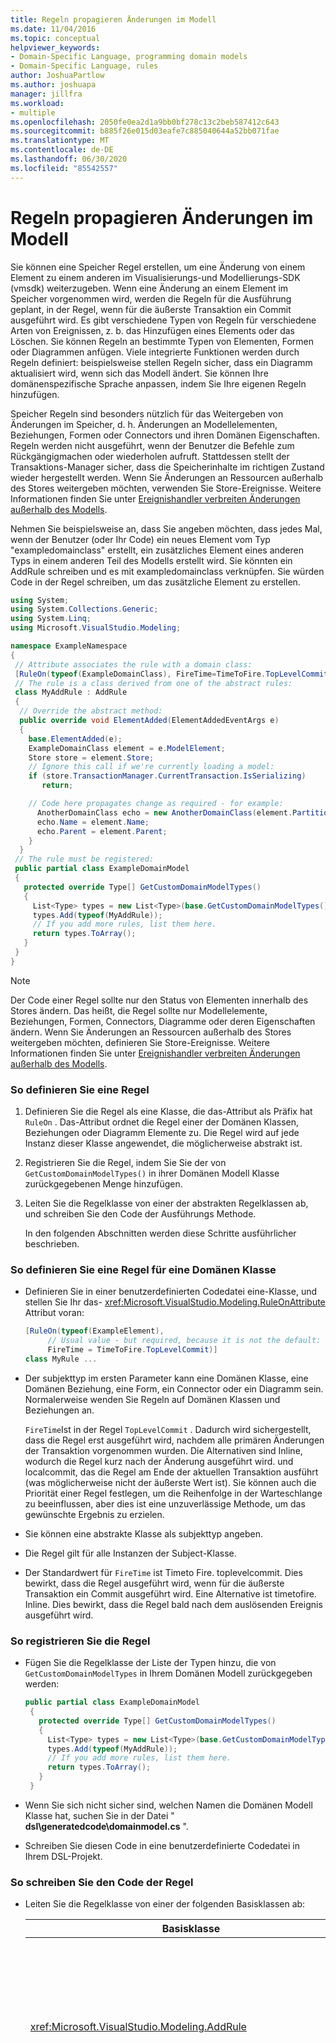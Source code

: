 ```yaml
---
title: Regeln propagieren Änderungen im Modell
ms.date: 11/04/2016
ms.topic: conceptual
helpviewer_keywords:
- Domain-Specific Language, programming domain models
- Domain-Specific Language, rules
author: JoshuaPartlow
ms.author: joshuapa
manager: jillfra
ms.workload:
- multiple
ms.openlocfilehash: 2050fe0ea2d1a9bb0bf278c13c2beb587412c643
ms.sourcegitcommit: b885f26e015d03eafe7c885040644a52bb071fae
ms.translationtype: MT
ms.contentlocale: de-DE
ms.lasthandoff: 06/30/2020
ms.locfileid: "85542557"
---
```

# <a name="rules-propagate-changes-within-the-model"></a>Regeln propagieren Änderungen im Modell
Sie können eine Speicher Regel erstellen, um eine Änderung von einem Element zu einem anderen im Visualisierungs-und Modellierungs-SDK (vmsdk) weiterzugeben. Wenn eine Änderung an einem Element im Speicher vorgenommen wird, werden die Regeln für die Ausführung geplant, in der Regel, wenn für die äußerste Transaktion ein Commit ausgeführt wird. Es gibt verschiedene Typen von Regeln für verschiedene Arten von Ereignissen, z. b. das Hinzufügen eines Elements oder das Löschen. Sie können Regeln an bestimmte Typen von Elementen, Formen oder Diagrammen anfügen. Viele integrierte Funktionen werden durch Regeln definiert: beispielsweise stellen Regeln sicher, dass ein Diagramm aktualisiert wird, wenn sich das Modell ändert. Sie können Ihre domänenspezifische Sprache anpassen, indem Sie Ihre eigenen Regeln hinzufügen.

 Speicher Regeln sind besonders nützlich für das Weitergeben von Änderungen im Speicher, d. h. Änderungen an Modellelementen, Beziehungen, Formen oder Connectors und ihren Domänen Eigenschaften. Regeln werden nicht ausgeführt, wenn der Benutzer die Befehle zum Rückgängigmachen oder wiederholen aufruft. Stattdessen stellt der Transaktions-Manager sicher, dass die Speicherinhalte im richtigen Zustand wieder hergestellt werden. Wenn Sie Änderungen an Ressourcen außerhalb des Stores weitergeben möchten, verwenden Sie Store-Ereignisse. Weitere Informationen finden Sie unter [Ereignishandler verbreiten Änderungen außerhalb des Modells](../modeling/event-handlers-propagate-changes-outside-the-model.md).

 Nehmen Sie beispielsweise an, dass Sie angeben möchten, dass jedes Mal, wenn der Benutzer (oder Ihr Code) ein neues Element vom Typ "exampledomainclass" erstellt, ein zusätzliches Element eines anderen Typs in einem anderen Teil des Modells erstellt wird. Sie könnten ein AddRule schreiben und es mit exampledomainclass verknüpfen. Sie würden Code in der Regel schreiben, um das zusätzliche Element zu erstellen.

```csharp
using System;
using System.Collections.Generic;
using System.Linq;
using Microsoft.VisualStudio.Modeling;

namespace ExampleNamespace
{
 // Attribute associates the rule with a domain class:
 [RuleOn(typeof(ExampleDomainClass), FireTime=TimeToFire.TopLevelCommit)]
 // The rule is a class derived from one of the abstract rules:
 class MyAddRule : AddRule
 {
  // Override the abstract method:
  public override void ElementAdded(ElementAddedEventArgs e)
  {
    base.ElementAdded(e);
    ExampleDomainClass element = e.ModelElement;
    Store store = element.Store;
    // Ignore this call if we're currently loading a model:
    if (store.TransactionManager.CurrentTransaction.IsSerializing)
       return;

    // Code here propagates change as required - for example:
      AnotherDomainClass echo = new AnotherDomainClass(element.Partition);
      echo.Name = element.Name;
      echo.Parent = element.Parent;
    }
  }
 // The rule must be registered:
 public partial class ExampleDomainModel
 {
   protected override Type[] GetCustomDomainModelTypes()
   {
     List<Type> types = new List<Type>(base.GetCustomDomainModelTypes());
     types.Add(typeof(MyAddRule));
     // If you add more rules, list them here.
     return types.ToArray();
   }
 }
}
```

> [!NOTE]
> Der Code einer Regel sollte nur den Status von Elementen innerhalb des Stores ändern. Das heißt, die Regel sollte nur Modellelemente, Beziehungen, Formen, Connectors, Diagramme oder deren Eigenschaften ändern. Wenn Sie Änderungen an Ressourcen außerhalb des Stores weitergeben möchten, definieren Sie Store-Ereignisse. Weitere Informationen finden Sie unter [Ereignishandler verbreiten Änderungen außerhalb des Modells](../modeling/event-handlers-propagate-changes-outside-the-model.md).

### <a name="to-define-a-rule"></a>So definieren Sie eine Regel

1. Definieren Sie die Regel als eine Klasse, die das-Attribut als Präfix hat `RuleOn` . Das-Attribut ordnet die Regel einer der Domänen Klassen, Beziehungen oder Diagramm Elemente zu. Die Regel wird auf jede Instanz dieser Klasse angewendet, die möglicherweise abstrakt ist.

2. Registrieren Sie die Regel, indem Sie Sie der von `GetCustomDomainModelTypes()` in ihrer Domänen Modell Klasse zurückgegebenen Menge hinzufügen.

3. Leiten Sie die Regelklasse von einer der abstrakten Regelklassen ab, und schreiben Sie den Code der Ausführungs Methode.

   In den folgenden Abschnitten werden diese Schritte ausführlicher beschrieben.

### <a name="to-define-a-rule-on-a-domain-class"></a>So definieren Sie eine Regel für eine Domänen Klasse

- Definieren Sie in einer benutzerdefinierten Codedatei eine-Klasse, und stellen Sie Ihr das- <xref:Microsoft.VisualStudio.Modeling.RuleOnAttribute> Attribut voran:

    ```csharp
    [RuleOn(typeof(ExampleElement),
         // Usual value - but required, because it is not the default:
         FireTime = TimeToFire.TopLevelCommit)]
    class MyRule ...

    ```

- Der subjekttyp im ersten Parameter kann eine Domänen Klasse, eine Domänen Beziehung, eine Form, ein Connector oder ein Diagramm sein. Normalerweise wenden Sie Regeln auf Domänen Klassen und Beziehungen an.

     `FireTime`Ist in der Regel `TopLevelCommit` . Dadurch wird sichergestellt, dass die Regel erst ausgeführt wird, nachdem alle primären Änderungen der Transaktion vorgenommen wurden. Die Alternativen sind Inline, wodurch die Regel kurz nach der Änderung ausgeführt wird. und localcommit, das die Regel am Ende der aktuellen Transaktion ausführt (was möglicherweise nicht der äußerste Wert ist). Sie können auch die Priorität einer Regel festlegen, um die Reihenfolge in der Warteschlange zu beeinflussen, aber dies ist eine unzuverlässige Methode, um das gewünschte Ergebnis zu erzielen.

- Sie können eine abstrakte Klasse als subjekttyp angeben.

- Die Regel gilt für alle Instanzen der Subject-Klasse.

- Der Standardwert für `FireTime` ist Timeto Fire. toplevelcommit. Dies bewirkt, dass die Regel ausgeführt wird, wenn für die äußerste Transaktion ein Commit ausgeführt wird. Eine Alternative ist timetofire. Inline. Dies bewirkt, dass die Regel bald nach dem auslösenden Ereignis ausgeführt wird.

### <a name="to-register-the-rule"></a>So registrieren Sie die Regel

- Fügen Sie die Regelklasse der Liste der Typen hinzu, die von `GetCustomDomainModelTypes` in Ihrem Domänen Modell zurückgegeben werden:

    ```csharp
    public partial class ExampleDomainModel
     {
       protected override Type[] GetCustomDomainModelTypes()
       {
         List<Type> types = new List<Type>(base.GetCustomDomainModelTypes());
         types.Add(typeof(MyAddRule));
         // If you add more rules, list them here.
         return types.ToArray();
       }
     }

    ```

- Wenn Sie sich nicht sicher sind, welchen Namen die Domänen Modell Klasse hat, suchen Sie in der Datei " **dsl\generatedcode\domainmodel.cs** ".

- Schreiben Sie diesen Code in eine benutzerdefinierte Codedatei in Ihrem DSL-Projekt.

### <a name="to-write-the-code-of-the-rule"></a>So schreiben Sie den Code der Regel

- Leiten Sie die Regelklasse von einer der folgenden Basisklassen ab:

  | Basisklasse | Trigger |
  |-|-|
  | <xref:Microsoft.VisualStudio.Modeling.AddRule> | Ein Element, ein Link oder eine Form wird hinzugefügt.<br /><br /> Verwenden Sie diese Informationen, um neue Beziehungen zusätzlich zu neuen Elementen zu erkennen. |
  | <xref:Microsoft.VisualStudio.Modeling.ChangeRule> | Ein Domänen Eigenschafts Wert wurde geändert. Das Method-Argument stellt die alten und neuen Werte bereit.<br /><br /> Bei Formen wird diese Regel ausgelöst, wenn die integrierte `AbsoluteBounds` Eigenschaft geändert wird, wenn die Form verschoben wird.<br /><br /> In vielen Fällen ist es bequemer, `OnValueChanged` oder `OnValueChanging` im Eigenschaften Handler zu überschreiben. Diese Methoden werden unmittelbar vor und nach der Änderung aufgerufen. Im Gegensatz dazu wird die Regel am Ende der Transaktion ausgeführt. Weitere Informationen finden Sie unter [Domänen Eigenschafts Wert-Änderungs Handler](../modeling/domain-property-value-change-handlers.md). **Hinweis:**  Diese Regel wird nicht ausgelöst, wenn ein Link erstellt oder gelöscht wird. Schreiben Sie stattdessen einen `AddRule` und einen `DeleteRule` für die Domänen Beziehung. |
  | <xref:Microsoft.VisualStudio.Modeling.DeletingRule> | Wird ausgelöst, wenn ein Element oder Link im Begriff ist, gelöscht zu werden. Die Eigenschaft "ModelElement. islösch" ist bis zum Ende der Transaktion "true". |
  | <xref:Microsoft.VisualStudio.Modeling.DeleteRule> | Wird ausgeführt, wenn ein Element oder ein Link gelöscht wurde. Die Regel wird ausgeführt, nachdem alle anderen Regeln ausgeführt wurden, einschließlich Delta ingrules. ModelElement. IsDeleted ist false, und ModelElement. IsDeleted ist "true". Damit eine nachfolgende Rückgängig-Aktion zulässig ist, wird das Element nicht tatsächlich aus dem Arbeitsspeicher entfernt, sondern aus "Store. Element Directory" entfernt. |
  | <xref:Microsoft.VisualStudio.Modeling.MoveRule> | Ein Element wird von einer Speicher Partition in eine andere verschoben.<br /><br /> (Beachten Sie, dass dies nicht mit der grafischen Position einer Form verknüpft ist.) |
  | <xref:Microsoft.VisualStudio.Modeling.RolePlayerChangeRule> | Diese Regel gilt nur für Domänen Beziehungen. Sie wird ausgelöst, wenn Sie ein Modellelement explizit an beide Enden eines Links zuweisen. |
  | <xref:Microsoft.VisualStudio.Modeling.RolePlayerPositionChangeRule> | Wird ausgelöst, wenn die Reihenfolge von Verknüpfungen zu oder von einem Element mithilfe der Methoden "muvebefore" oder "muvedeindex" in einem Link geändert wird. |
  | <xref:Microsoft.VisualStudio.Modeling.TransactionBeginningRule> | Wird ausgeführt, wenn eine Transaktion erstellt wird. |
  | <xref:Microsoft.VisualStudio.Modeling.TransactionCommittingRule> | Wird ausgeführt, wenn ein Commit für die Transaktion ausgeführt wird. |
  | <xref:Microsoft.VisualStudio.Modeling.TransactionRollingBackRule> | Wird ausgeführt, wenn ein Rollback für die Transaktion ausgeführt wird. |

- Jede Klasse verfügt über eine Methode, die Sie überschreiben. Geben `override` Sie Ihre Klasse ein, um Sie zu ermitteln. Der-Parameter dieser Methode identifiziert das Element, das geändert wird.

  Beachten Sie die folgenden Punkte zu Regeln:

1. Der Satz von Änderungen in einer Transaktion löst möglicherweise viele Regeln aus. Normalerweise werden die Regeln ausgeführt, wenn für die äußerste Transaktion ein Commit ausgeführt wird. Sie werden in einer nicht angegebenen Reihenfolge ausgeführt.

2. Eine Regel wird immer innerhalb einer Transaktion ausgeführt. Daher ist es nicht erforderlich, eine neue Transaktion zu erstellen, um Änderungen vorzunehmen.

3. Regeln werden nicht ausgeführt, wenn für eine Transaktion ein Rollback ausgeführt wird oder wenn die rückgängig-oder Redo-Vorgänge ausgeführt werden. Mit diesen Vorgängen wird der gesamte Inhalt des Stores auf den vorherigen Zustand zurückgesetzt. Wenn die Regel den Zustand von etwas außerhalb des Stores ändert, wird die Synchronisierung mit dem Speicherinhalt daher möglicherweise nicht synchron gehalten. Um den Zustand außerhalb des Stores zu aktualisieren, ist es besser, Ereignisse zu verwenden. Weitere Informationen finden Sie unter [Ereignishandler verbreiten Änderungen außerhalb des Modells](../modeling/event-handlers-propagate-changes-outside-the-model.md).

4. Einige Regeln werden ausgeführt, wenn ein Modell aus einer Datei geladen wird. Verwenden Sie, um zu bestimmen, ob das Laden oder speichern gerade ausgeführt wird `store.TransactionManager.CurrentTransaction.IsSerializing` .

5. Wenn der Code Ihrer Regel weitere Regel Trigger erstellt, werden Sie am Ende der auslösenden Liste hinzugefügt und vor Abschluss der Transaktion ausgeführt. Deletedrules werden nach allen anderen Regeln ausgeführt. Eine Regel kann mehrmals für jede Änderung in einer Transaktion ausgeführt werden.

6. Um Informationen an und von Regeln zu übergeben, können Sie Informationen in der speichern `TransactionContext` . Dabei handelt es sich nur um ein Wörterbuch, das während der Transaktion beibehalten wird. Sie wird verworfen, wenn die Transaktion endet. Die Ereignis Argumente in jeder Regel ermöglichen den Zugriff darauf. Beachten Sie, dass Regeln nicht in einer vorhersagbaren Reihenfolge ausgeführt werden.

7. Verwenden Sie Regeln, nachdem Sie andere Alternativen geprüft haben. Wenn Sie z. b. eine Eigenschaft aktualisieren möchten, wenn sich ein Wert ändert, sollten Sie eine berechnete Eigenschaft verwenden. Wenn Sie die Größe oder Position einer Form einschränken möchten, verwenden Sie eine `BoundsRule` . Wenn Sie auf eine Änderung in einem Eigenschafts Wert reagieren möchten, fügen Sie `OnValueChanged` der-Eigenschaft einen-Handler hinzu. Weitere Informationen finden Sie unter [reagieren auf und](../modeling/responding-to-and-propagating-changes.md)weitergeben von Änderungen.

## <a name="example"></a>Beispiel
 Im folgenden Beispiel wird eine-Eigenschaft aktualisiert, wenn eine Domänen Beziehung zum Verknüpfen von zwei Elementen instanziiert wird. Die Regel wird nicht nur ausgelöst, wenn der Benutzer einen Link in einem Diagramm erstellt, sondern auch, wenn der Programmcode einen Link erstellt.

 Um dieses Beispiel zu testen, erstellen Sie eine DSL mithilfe der Lösungs Vorlage für den Task Fluss, und fügen Sie den folgenden Code in eine Datei im DSL-Projekt ein. Erstellen Sie die Projekt Mappe, und führen Sie Sie aus, und öffnen Sie die Beispieldatei im debugprojekt. Zeichnen Sie einen Kommentar Link zwischen einer Kommentar Form und einem Flow-Element. Der Text im Kommentar ändert sich in Bericht über das letzte Element, mit dem Sie eine Verbindung hergestellt haben.

 In der Praxis würden Sie in der Regel eine DeleteRule für jedes AddRule schreiben.

```csharp
using System;
using System.Collections.Generic;
using System.Linq;
using System.Text;
using Microsoft.VisualStudio.Modeling;

namespace Company.TaskRuleExample
{

  [RuleOn(typeof(CommentReferencesSubjects))]
  public class RoleRule : AddRule
  {

    public override void ElementAdded(ElementAddedEventArgs e)
    {
      base.ElementAdded(e);
      CommentReferencesSubjects link = e.ModelElement as CommentReferencesSubjects;
      Comment comment = link.Comment;
      FlowElement subject = link.Subject;
      Transaction current = link.Store.TransactionManager.CurrentTransaction;
      // Don't want to run when we're just loading from file:
      if (current.IsSerializing) return;
      comment.Text = "Flow has " + subject.FlowTo.Count + " outgoing connections";
    }

  }

  public partial class TaskRuleExampleDomainModel
  {
    protected override Type[] GetCustomDomainModelTypes()
    {
      List<Type> types = new List<Type>(base.GetCustomDomainModelTypes());
      types.Add(typeof(RoleRule));
      return types.ToArray();
    }
  }

}
```

## <a name="see-also"></a>Weitere Informationen

- [Ereignishandler propagieren Änderungen außerhalb des Modells](../modeling/event-handlers-propagate-changes-outside-the-model.md)